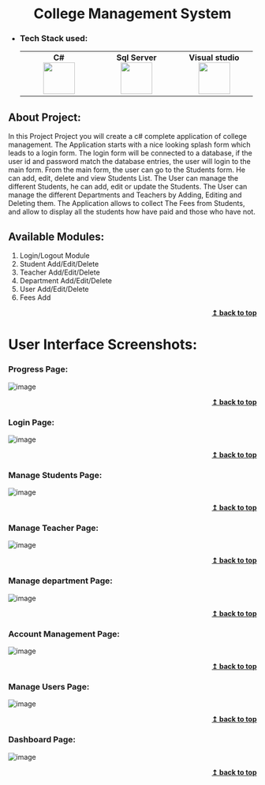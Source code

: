 <h1 align="center">College Management System</h1> 

- ### Tech Stack used:
	<center>
		<table>
			<tbody>
				<tr>
					<td width="25%" align="center">
						<span><strong>C#</strong></span><br/>
						<img height="64px" width="64px" src="https://cdn.worldvectorlogo.com/logos/c--4.svg">
					</td>
					<td width="25%" align="center">
						<span><strong>Sql Server</strong></span><br/>
						<img height="64px" width="64px" src="https://seeklogo.com/images/M/microsoft-sql-server-logo-96AF49E2B3-seeklogo.com.png">
					</td>
          <td width="25%" align="center">
						<span><strong>Visual studio</strong></span><br/>
						<img height="64px" width="64px" src="https://1000logos.net/wp-content/uploads/2023/04/Visual-Studio-logo-768x432.png">
					</td>
         </tr>
			</tbody>
		</table>
	</center>

## About Project:
In this Project Project you will create a c# complete application of college management. The Application starts with a nice looking splash form which leads to a login form. The login form will be connected to a database, if the user id and password match the database entries, the user will login to the main form.
From the main form, the user can go to the Students form. He can add, edit, delete and view Students List.
The User can manage the different Students, he can add, edit or update the Students.
The User can manage the different Departments and Teachers by Adding, Editing and Deleting them.
The Application allows to collect The Fees from Students, and allow to display all the students how have paid and those who have not.

## Available Modules:

1. Login/Logout Module
2. Student Add/Edit/Delete
3. Teacher Add/Edit/Delete 
4. Department Add/Edit/Delete
5. User Add/Edit/Delete
6. Fees Add
   
<div align="right">
    <b><a href="#">↥ back to top</a></b>
</div>


# User Interface Screenshots:

### Progress Page:
![image](https://github.com/ashish32A/College-Management-System/blob/master/College-img/progress.png)
<div align="right">
    <b><a href="#">↥ back to top</a></b>
</div>

### Login Page:
![image](https://github.com/ashish32A/College-Management-System/blob/master/College-img/Login.png)
<div align="right">
    <b><a href="#">↥ back to top</a></b>
</div>

### Manage Students Page:
![image](https://github.com/ashish32A/College-Management-System/blob/master/College-img/student.png)
<div align="right">
    <b><a href="#">↥ back to top</a></b>
</div>

###  Manage Teacher Page:
![image](https://github.com/ashish32A/College-Management-System/blob/master/College-img/teacher.png)
<div align="right">
    <b><a href="#">↥ back to top</a></b>
</div>

### Manage department Page:
![image](https://github.com/ashish32A/College-Management-System/blob/master/College-img/department.png)
<div align="right">
    <b><a href="#">↥ back to top</a></b>
</div>

### Account Management Page:
![image](https://github.com/ashish32A/College-Management-System/blob/master/College-img/fees.png)
<div align="right">
    <b><a href="#">↥ back to top</a></b>
</div>


### Manage Users Page:
![image](https://github.com/ashish32A/College-Management-System/blob/master/College-img/user.png)
<div align="right">
    <b><a href="#">↥ back to top</a></b>
</div>

### Dashboard Page:
![image](https://github.com/ashish32A/College-Management-System/blob/master/College-img/Dashboard.png)
<div align="right">
    <b><a href="#">↥ back to top</a></b>
</div>








